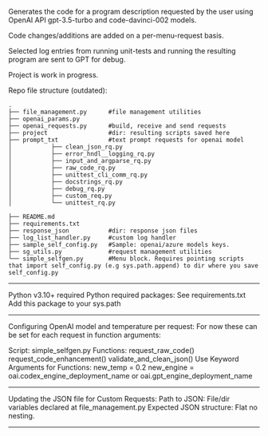 Generates the code for a program description requested by the user using OpenAI API gpt-3.5-turbo and code-davinci-002 models.

Code changes/additions are added on a per-menu-request basis.

Selected log entries from running unit-tests and running the resulting program are sent to GPT for debug.

Project is work in progress.

Repo file structure (outdated):
```
.
├── file_management.py		#file management utilities
├── openai_params.py		
├── openai_requests.py		#build, receive and send requests
├── project					#dir: resulting scripts saved here
├── prompt_txt				#text prompt requests for openai model
│			├── clean_json_rq.py
│			├── error_hndl__logging_rq.py
│			├── input_and_argparse_rq.py
│			├── raw_code_rq.py
│			├── unittest_cli_comm_rq.py
│			├── docstrings_rq.py
│			├── debug_rq.py
│			├── custom_req.py
│			└── unittest_rq.py

├── README.md
├── requirements.txt
├── response_json			#dir: response json files
├── log_list_handler.py		#custom log handler
├── sample_self_config.py	#Sample: openai/azure models keys.
├── sg_utils.py				#request management utilities
└── simple_selfgen.py		#Menu block. Requires pointing scripts that import self_config.py (e.g sys.path.append) to dir where you save self_config.py
```
---------------------------------------------

Python v3.10+ required
Python required packages: See requirements.txt
Add this package to your sys.path

---------------------------------------------

Configuring OpenAI model and temperature per request:
For now these can be set for each request in function arguments:

Script: simple_selfgen.py
Functions:
	request_raw_code()
	request_code_enhancement()
	validate_and_clean_json()
Use Keyword Arguments for Functions:
	new_temp = 0.2
	new_engine = oai.codex_engine_deployment_name or oai.gpt_engine_deployment_name

---------------------------------------------

Updating the JSON file for Custom Requests:
Path to JSON: File/dir variables declared at file_management.py
Expected JSON structure: Flat no nesting.

---------------------------------------------
